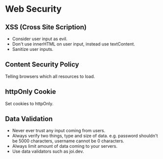 # Web Security

## XSS (Cross Site Scription)
- Consider user input as evil.
- Don't use innerHTML on user input, instead use textContent.
- Sanitize user inputs.

## Content Security Policy
Telling browsers which all resources to load.

## httpOnly Cookie
Set cookies to httpOnly.

## Data Validation
- Never ever trust any input coming from users.
- Always verify two things, type and size of data. e.g. password shouldn't be 5000 characters, username cannot be 0 characters.
- Always limit amount of data coming to your servers.
- Use data validators such as joi.dev.
